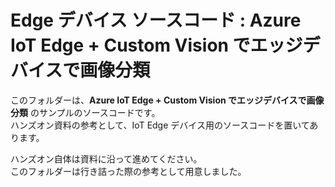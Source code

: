 # Edge デバイス ソースコード : Azure IoT Edge + Custom Vision でエッジデバイスで画像分類

このフォルダーは、**Azure IoT Edge + Custom Vision でエッジデバイスで画像分類** のサンプルのソースコードです。  
ハンズオン資料の参考として、IoT Edge デバイス用のソースコードを置いてあります。

ハンズオン自体は資料に沿って進めてください。  
このフォルダーは行き詰った際の参考として用意しました。